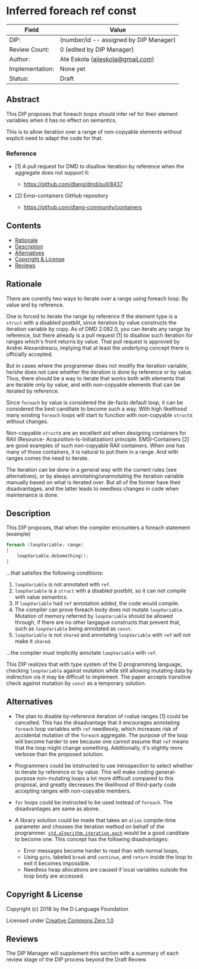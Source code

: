 # Inferred foreach ref const

| Field           | Value                                                           |
|-----------------|-----------------------------------------------------------------|
| DIP:            | (number/id -- assigned by DIP Manager)                          |
| Review Count:   | 0 (edited by DIP Manager)                                       |
| Author:         | Ate Eskola (ajieskola@gmail.com)                                |
| Implementation: | None yet                                                        |
| Status:         | Draft                                                           |

## Abstract

This DIP proposes that foreach loops should infer ref for their element variables when
it has no effect on semantics.

This is to allow iteration over a range of non-copyable elements without explicit need
to adapt the code for that.

### Reference

- [1] A pull request for DMD to disallow iteration by reference when the aggregate
 does not support it:
    * https://github.com/dlang/dmd/pull/8437

- [2] Emsi-containers GitHub repository
    * https://github.com/dlang-community/containers

## Contents
* [Rationale](#rationale)
* [Description](#description)
* [Alternatives](#alternatives)
* [Copyright & License](#copyright--license)
* [Reviews](#reviews)

## Rationale

There are curently two ways to iterate over a range using foreach loop: By value and
by reference.

One is forced to iterate the range by reference if the element type is a `struct` with
a disabled postblit, since iteration by value constructs the iteration variable by
copy. As of DMD 2.082.0, you can iterate any range by reference, but there already
is a pull request [1] to disallow such iteration for ranges which's front returns
by value. That pull request is approved by Andrei Alexandrescu, implying that
at least the underlying concept there is officially accepted.

But in cases where the programmer does not modify the iteration variable, he/she does
not care whether the iteration is done by reference or by value. Thus, there should
be a way to iterate that works both with elements that are iterable only by
value, and with non-copyable elements that can be iterated by reference.

Since `foreach` by value is considered the de-facto default loop, it can be considered
the best canditate to become such a way. With high likelihood many existing `foreach`
loops will start to function with non-copyable `struct`s without changes.

Non-copyable `struct`s are an excellent aid when designing containers for RAII (Resource-
Acquisition-Is-Initialization) principle. EMSI-Containers [2] are good examples of such
non-copyable RAII containers. When one has many of those containers, it is natural to
put them in a range. And with ranges comes the need to iterate.

The iteration can be done in a general way with the current rules (see alternatives),
or by always annotating/unannotating the iteration variable manually based on what is
iterated over. But all of the former have their disadvantages, and the latter leads
to needless changes in code when maintenance is done.

## Description

This DIP proposes, that when the compiler encounters a foreach statement
(example)

```D
foreach (loopVariable; range)
{
    loopVariable.doSomething();
}
```

...that satisfies the following conditions:

1. `loopVariable` is not annotated with `ref`.
2. `loopVariable` is a `struct` with a disabled postblit, so it can not compile
    with value semantics.
3. If `loopVariable` had `ref` annotation added, the code would compile.
4. The compiler can prove foreach body does not mutate `loopVariable`. Mutation
    of memory referred by `loopVariable` should be allowed through, if there are
    no other langague constructs that prevent that, such as `loopVariable` being
    annotated as `const`.
5. `loopVariable` is not `shared` and annotating `loopVariable` with `ref` will
    not make it `shared`.

...the compiler must implicitly annotate `loopVariable` with `ref`.

This DIP realizes that with type system of the D programming language, checking
`loopVariable` against mutation while still allowing mutating data by indirection
via it may be difficult to implement. The paper accepts transitive check against
mutation by `const` as a temporary solution.

## Alternatives

- The plan to disable by-reference iteration of rvalue ranges [1] could be cancelled.
    This has the disadvantage that it encourages annotating `foreach` loop variables
    with `ref` needlessly, which increases risk of accidental mutation of the `foreach`
    aggregate. The purpose of the loop will become harder to see because one cannot
    assume that `ref` means that the loop might change something. Additionally, it's
    slightly more verbose than the proposed solution.

- Programmers could be intstructed to use introspection to select whether to iterate by
    reference or by value. This will make coding general-purpose non-mutating loops a
    lot more difficult compared to this proposal, and greatly decreases the likelihood
    of third-party code accepting ranges with non-copyable members.

- `for` loops could be instructed to be used instead of `foreach`. The disadvantages
    are same as above.

- A library solution could be made that takes an `alias` compile-time parameter and
    chooses the iteration method on behalf of the programmer.
    [`std.algorithm.iteration.each`](https://dlang.org/phobos/std_algorithm_iteration.html#.each)
    would be a good canditate to become one. This concept has the following disadvantages:
    - Error messages become harder to read than with normal loops,
    - Using `goto`, labeled `break` and `continue`, and `return` inside the loop to exit
        it becomes impossible.
    - Needless heap allocations are caused if local variables outside the loop body
        are accessed.


## Copyright & License

Copyright (c) 2018 by the D Language Foundation

Licensed under [Creative Commons Zero 1.0](https://creativecommons.org/publicdomain/zero/1.0/legalcode.txt)

## Reviews

The DIP Manager will supplement this section with a summary of each review stage
of the DIP process beyond the Draft Review.
